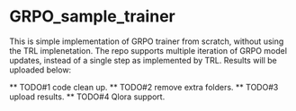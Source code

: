 # GRPO_sample_trainer
This is simple implementation of GRPO trainer from scratch, without using the TRL implenetation. The repo supports multiple iteration of GRPO model updates, instead of a single step as implemented by TRL. Results will be uploaded below:

** TODO#1 code clean up.
** TODO#2 remove extra folders.
** TODO#3 upload results.
** TODO#4 Qlora support.
